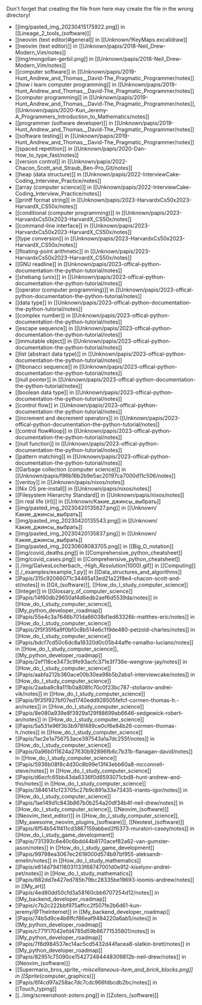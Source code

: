 Don't forget that creating the file from here may create the file in the wrong directory!
- [[img/pasted_img_20230415175922.png]] in [[Lineage_2_tools_(software)]]
- [[neovim (text editor)#general]] in [[Unknown/!KeyMaps.excalidraw]]
- [[neovim (text editor)]] in [[Unknown/papis/2018-Neil_Drew-Modern_Vim/notes]]
- [[img/mongolian-gerbil.png]] in [[Unknown/papis/2018-Neil_Drew-Modern_Vim/notes]]
- [[computer software]] in [[Unknown/papis/2019-Hunt_Andrew_and_Thomas__David-The_Pragmatic_Programmer/notes]]
- [[how i learn computer programming]] in [[Unknown/papis/2019-Hunt_Andrew_and_Thomas__David-The_Pragmatic_Programmer/notes]]
- [[computer programming]] in [[Unknown/papis/2019-Hunt_Andrew_and_Thomas__David-The_Pragmatic_Programmer/notes]], [[Unknown/papis/2020-Kun_Jeremy-A_Programmers_Introduction_to_Mathematics/notes]]
- [[programmer (software developer)]] in [[Unknown/papis/2019-Hunt_Andrew_and_Thomas__David-The_Pragmatic_Programmer/notes]]
- [[software testing]] in [[Unknown/papis/2019-Hunt_Andrew_and_Thomas__David-The_Pragmatic_Programmer/notes]]
- [[spaced repetition]] in [[Unknown/papis/2020-Dan-How_to_type_fast/notes]]
- [[version control]] in [[Unknown/papis/2022-Chacon_Scott_and_Straub_Ben-Pro_Git/notes]]
- [[heap (data structure)]] in [[Unknown/papis/2022-InterviewCake-Coding_Interview_Practice/notes]]
- [[array (computer science)]] in [[Unknown/papis/2022-InterviewCake-Coding_Interview_Practice/notes]]
- [[printf format string]] in [[Unknown/papis/2023-HarvardxCs50x2023-HarvardX_CS50x/notes]]
- [[conditional (computer programming)]] in [[Unknown/papis/2023-HarvardxCs50x2023-HarvardX_CS50x/notes]]
- [[command-line interface]] in [[Unknown/papis/2023-HarvardxCs50x2023-HarvardX_CS50x/notes]]
- [[type conversion]] in [[Unknown/papis/2023-HarvardxCs50x2023-HarvardX_CS50x/notes]]
- [[floating-point arithmetic]] in [[Unknown/papis/2023-HarvardxCs50x2023-HarvardX_CS50x/notes]]
- [[GNU readline]] in [[Unknown/papis/2023-offical-python-documentation-the-python-tutorial/notes]]
- [[shebang (unix)]] in [[Unknown/papis/2023-offical-python-documentation-the-python-tutorial/notes]]
- [[operator (computer programming)]] in [[Unknown/papis/2023-offical-python-documentation-the-python-tutorial/notes]]
- [[data type]] in [[Unknown/papis/2023-offical-python-documentation-the-python-tutorial/notes]]
- [[complex number]] in [[Unknown/papis/2023-offical-python-documentation-the-python-tutorial/notes]]
- [[escape sequence]] in [[Unknown/papis/2023-offical-python-documentation-the-python-tutorial/notes]]
- [[immutable object]] in [[Unknown/papis/2023-offical-python-documentation-the-python-tutorial/notes]]
- [[list (abstract data type)]] in [[Unknown/papis/2023-offical-python-documentation-the-python-tutorial/notes]]
- [[fibonacci sequence]] in [[Unknown/papis/2023-offical-python-documentation-the-python-tutorial/notes]]
- [[null pointer]] in [[Unknown/papis/2023-offical-python-documentation-the-python-tutorial/notes]]
- [[boolean data type]] in [[Unknown/papis/2023-offical-python-documentation-the-python-tutorial/notes]]
- [[control flow]] in [[Unknown/papis/2023-offical-python-documentation-the-python-tutorial/notes]]
- [[increment and decrement operators]] in [[Unknown/papis/2023-offical-python-documentation-the-python-tutorial/notes]]
- [[control flow#loop]] in [[Unknown/papis/2023-offical-python-documentation-the-python-tutorial/notes]]
- [[null function]] in [[Unknown/papis/2023-offical-python-documentation-the-python-tutorial/notes]]
- [[pattern matching]] in [[Unknown/papis/2023-offical-python-documentation-the-python-tutorial/notes]]
- [[Garbage collection (computer science)]] in [[Unknown/papis/f96b16b2b9e5ac20197ca7000d11c506/notes]]
- [[ventoy]] in [[Unknown/papis/nixos/notes]]
- [[Nix OS pre-install]] in [[Unknown/papis/nixos/notes]]
- [[Filesystem Hierarchy Standard]] in [[Unknown/papis/nixos/notes]]
- [[in real life (irl)]] in [[Unknown/Какие_джинсы_выбрать]]
- [[img/pasted_img_20230420135627.png]] in [[Unknown/Какие_джинсы_выбрать]]
- [[img/pasted_img_20230420135543.png]] in [[Unknown/Какие_джинсы_выбрать]]
- [[img/pasted_img_20230420135837.png]] in [[Unknown/Какие_джинсы_выбрать]]
- [[img/pasted_img_20230608083705.png]] in [[Big_O_notation]]
- [[img/covid_deaths.png]] in [[Comprehensive_python_cheatsheet]]
- [[img/covid_cases.png]] in [[Comprehensive_python_cheatsheet]]
- [[./img/GalvesLocherbach_-_High_Resolution_(1000).gif]] in [[Computing]]
- [[./_examples/example_1.py]] in [[Data_structures_and_algorithms]]
- [[Papis/315c92066071c34465a13ed21a22f8e4-chacon-scott-and-st/notes]] in [[Git_(software)]], [[How_do_I_study_computer_science]]
- [[Integer]] in [[Glossary_of_computer_science]]
- [[Papis/14f60db29650af4d6edb2aef6d5539da/notes]] in [[How_do_I_study_computer_science]], [[My_python_developer_roadmap]]
- [[Papis/55e4c3a7646b701da66038d1ed63326b-matthes-eric/notes]] in [[How_do_I_study_computer_science]]
- [[Papis/2f5f35f6a9f0bf0c8b514e6c119de480-petzold-charles/notes]] in [[How_do_I_study_computer_science]]
- [[Papis/bdcf7cd50c6dc8a18320d0c05b44affe-ramalho-luciano/notes]] in [[How_do_I_study_computer_science]], [[My_python_developer_roadmap]]
- [[Papis/2ef118ce3473c9fe93acfc371e3f736e-wengrow-jay/notes]] in [[How_do_I_study_computer_science]]
- [[Papis/aabfa212b360ace00b30ea98b5b2aba1-interviewcake/notes]] in [[How_do_I_study_computer_science]]
- [[Papis/2aaba9c8a111b0a808fc70c0f23bc787-stoliarov-andrei-vik/notes]] in [[How_do_I_study_computer_science]]
- [[Papis/9f35f927bf07ed1740edd928505fefcf-cormen-thomas-h.-an/notes]] in [[How_do_I_study_computer_science]]
- [[Papis/8e080a939e8f3929a129f88699ab6646-sedgewick-robert-an/notes]] in [[How_do_I_study_computer_science]]
- [[Papis/5a531e96f3b3b978f489ce0cf6e84b26-cormen-thomas-h./notes]] in [[How_do_I_study_computer_science]]
- [[Papis/1ac2e1a756753ace397543a1a7dc255f/notes]] in [[How_do_I_study_computer_science]]
- [[Papis/0a96b011624a27630b92896fb6c7b31b-flanagan-david/notes]] in [[How_do_I_study_computer_science]]
- [[Papis/5936b08f8c4d30c8b99e13f43ebb60a8-mcconnell-steve/notes]] in [[How_do_I_study_computer_science]]
- [[Papis/d6ecfc65bb43da6336f0d6593071cbd8-hunt-andrew-and-tho/notes]] in [[How_do_I_study_computer_science]]
- [[Papis/3846141cf23705c27b9c891a33e73435-irianto-igor/notes]] in [[How_do_I_study_computer_science]]
- [[Papis/1ae149d1c843b867b0b254a20df34b4f-neil-drew/notes]] in [[How_do_I_study_computer_science]], [[Neovim_(software)]]
- [[Neovim_(text_editor)]] in [[How_do_I_study_computer_science]], [[My_awesome_neovim_plugins_(software)]], [[Neotest_(software)]]
- [[Papis/6f54b541f411cd3867159abbed2f6373-muratori-casey/notes]] in [[How_do_I_study_game_development]]
- [[Papis/731393c6e40c6bdd44b8170acef82a62-van-gumster-jason/notes]] in [[How_do_I_study_game_development]]
- [[Papis/99798ea3067ec2618000d574b97bf955-aleksandr-emelin/notes]] in [[How_do_I_study_mathematics]]
- [[Papis/e614d794116031133f68747001d0e912-kiselyov-andrei-pet/notes]] in [[How_do_I_study_mathematics]]
- [[Papis/882dd7e427ed785b79bc28335be19693-loomis-andrew/notes]] in [[My_art]]
- [[Papis/4ed80dd50cfd3a58160cbb6707254d12/notes]] in [[My_backend_developer_roadmap]]
- [[Papis/c7b2c222bbf975affcc2f507fe2b6d61-kun-jeremy/@TheInternet]] in [[My_backend_developer_roadmap]]
- [[Papis/74b5d9ce4b6ffcf86eaf9484220a6ab5/notes]] in [[My_python_developer_roadmap]]
- [[Papis/c771f17042efd4785d59b86771535801/notes]] in [[My_python_developer_roadmap]]
- [[Papis/7f8d984537ec14ac5cd5432d44facea8-slatkin-brett/notes]] in [[My_python_developer_roadmap]]
- [[Papis/82951c75090ce154272484448309812b-neil-drew/notes]] in [[Neovim_(software)]]
- [[Supermario_bros_sprite_-_miscellaneous_-_item_and_brick_blocks.png]] in [[Sprite_(computer_graphics)]]
- [[Papis/6f4cd97a258ac7dc7cdc966fdbcdb2bc/notes]] in [[Touch_typing]]
- [[../img/screenshoot-zotero.png]] in [[Zotero_(software)]]